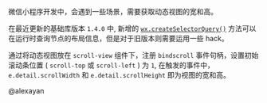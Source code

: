 微信小程序开发中，会遇到一些场景，需要获取动态视图的宽和高。

在最近更新的基础库版本 `1.4.0` 中, 新增的 [`wx.createSelectorQuery()`](http://mp.weixin.qq.com/debug/wxadoc/dev/api/wxml-nodes-info.html) 方法可以在运行时查询节点的布局信息，但是对于旧版本则需要运用一些 hack。

通过将动态视图放在 `scroll-view` 组件下，注册 `bindscroll` 事件句柄，设置初始滚动条位置 ( `scroll-top` 或 `scroll-left` ) 为 `1`, 在触发的事件中，`e.detail.scrollWidth` 和 `e.detail.scrollHeight` 即为视图的宽和高。

@alexayan